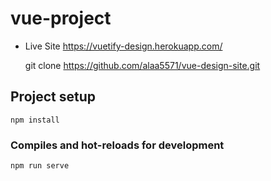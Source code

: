 # vue-project

* Live Site https://vuetify-design.herokuapp.com/

    git clone https://github.com/alaa5571/vue-design-site.git
    
## Project setup
```
npm install
```

### Compiles and hot-reloads for development
```
npm run serve
```

